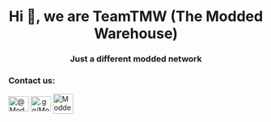 <h1 align="center">Hi 👋, we are TeamTMW (The Modded Warehouse)</h1>
<h3 align="center">Just a different modded network</h3>

<h3 align="left">Contact us:</h3>
<p align="left">
<a href="https://twitter.com/moddedwarehouse" target="blank"><img align="center" src="https://raw.githubusercontent.com/rahuldkjain/github-profile-readme-generator/master/src/images/icons/Social/twitter.svg" alt="@ModdedWarehouse" height="30" width="40" /></a>
<a href="https://discord.gg/moddedwarehouse" target="blank"><img align="center" src="https://raw.githubusercontent.com/rahuldkjain/github-profile-readme-generator/master/src/images/icons/Social/discord.svg" alt=".gg/ModdedWarehouse" height="30" width="40" /></a>
  <a href="https://twitter.com/moddedwarehouse" target="blank"><img align="center" src="https://emojipedia-us.s3.dualstack.us-west-1.amazonaws.com/thumbs/120/apple/325/link_1f517.png" alt="ModdedWarehouse.net" height="40" width="40" /></a>
</p>
